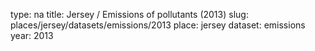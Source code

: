 type: na
title: Jersey / Emissions of pollutants (2013)
slug: places/jersey/datasets/emissions/2013
place: jersey
dataset: emissions
year: 2013
